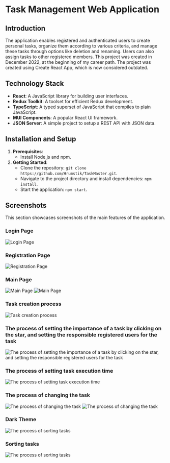 # Task Management Web Application

## Introduction
The application enables registered and authenticated users to create personal tasks, organize them according to various criteria, and manage these tasks through options like deletion and renaming. Users can also assign tasks to other registered members. This project was created in December 2022, at the beginning of my career path. The project was created using Create React App, which is now considered outdated.

## Technology Stack
- **React**: A JavaScript library for building user interfaces.
- **Redux Toolkit**: A toolset for efficient Redux development.
- **TypeScript**: A typed superset of JavaScript that compiles to plain JavaScript.
- **MUI Components**: A popular React UI framework.
- **JSON Server**: A simple project to setup a REST API with JSON data.

## Installation and Setup
1. **Prerequisites**:
   - Install Node.js and npm.
2. **Getting Started**:
   - Clone the repository: `git clone https://github.com/Hrumstik/TaskMaster.git`.
   - Navigate to the project directory and install dependencies: `npm install`.
   - Start the application: `npm start`.
  
## Screenshots

This section showcases screenshots of the main features of the application.
### Login Page
![Login Page](./screenshots/loginPage.png)
### Registration Page
![Registration Page](./screenshots/registrationPage.png)
### Main Page
![Main Page](./screenshots/mainPage.png)
![Main Page](./screenshots/tasks.png)
### Task creation process
![Task creation process](./screenshots/creationOfTheTask.png)
### The process of setting the importance of a task by clicking on the star, and setting the responsible registered users for the task
![The process of setting the importance of a task by clicking on the star, and setting the responsible registered users for the task](./screenshots/taskSetup.png)
### The process of setting task execution time
![The process of setting task execution time](./screenshots/taskDeadline.png)
### The process of changing the task
![The process of changing the task](./screenshots/changingTheTask.png)
![The process of changing the task](./screenshots/renameTheName.png)
### Dark Theme
![The process of sorting tasks](./screenshots/darkTheme.png)
### Sorting tasks
![The process of sorting tasks](./screenshots/sortFeat.png)

